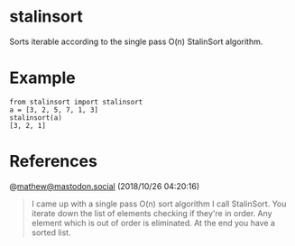 # stalinsort
Sorts iterable according to the single pass O(n) StalinSort algorithm.

# Example
    from stalinsort import stalinsort
    a = [3, 2, 5, 7, 1, 3]
    stalinsort(a)
    [3, 2, 1]

# References
@mathew@mastodon.social (2018/10/26 04:20:16)
> I came up with a single pass O(n) sort algorithm I call StalinSort. You iterate down the list of elements checking if they're in order. Any element which is out of order is eliminated. At the end you have a sorted list.
